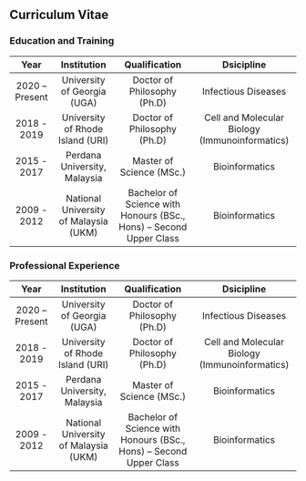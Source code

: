 ## Curriculum Vitae

### Education and Training

Year|Institution|Qualification|Dsicipline
:-----:|:-----:|:---:|:---:
2020 – Present|University of Georgia (UGA)|Doctor of Philosophy (Ph.D)|Infectious Diseases
2018 - 2019|University of Rhode Island (URI)|Doctor of Philosophy (Ph.D)|Cell and Molecular Biology (Immunoinformatics)
2015 - 2017|Perdana University, Malaysia|Master of Science (MSc.)|Bioinformatics
2009 - 2012|National University of Malaysia (UKM)|Bachelor of Science with Honours (BSc., Hons) – Second Upper Class|Bioinformatics

### Professional Experience

Year|Institution|Qualification|Dsicipline
:-----:|:-----:|:---:|:---:
2020 – Present|University of Georgia (UGA)|Doctor of Philosophy (Ph.D)|Infectious Diseases
2018 - 2019|University of Rhode Island (URI)|Doctor of Philosophy (Ph.D)|Cell and Molecular Biology (Immunoinformatics)
2015 - 2017|Perdana University, Malaysia|Master of Science (MSc.)|Bioinformatics
2009 - 2012|National University of Malaysia (UKM)|Bachelor of Science with Honours (BSc., Hons) – Second Upper Class|Bioinformatics
